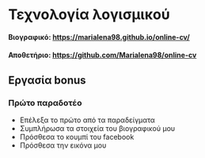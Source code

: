 # Τεχνολογία λογισμικού 
#### Bιογραφικό: https://marialena98.github.io/online-cv/ 
#### Αποθετήριο: https://github.com/Marialena98/online-cv

## Εργασία bonus 

### Πρώτο παραδοτέο 

- Επέλεξα το πρώτο από τα παραδείγματα
- Συμπλήρωσα τα στοιχεία του βιογραφικού μου
- Πρόσθεσα το κουμπί του facebook
- Πρόσθεσα την εικόνα μου
